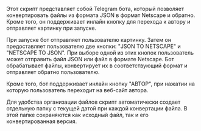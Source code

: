 Этот скрипт представляет собой Telegram бота, который позволяет конвертировать файлы из формата JSON в формат Netscape и обратно. Кроме того, он поддерживает инлайн кнопку для перехода к автору и отправляет картинку при запуске.

При запуске бот отправляет пользователю картинку. Затем он предоставляет пользователю две кнопки: "JSON TO NETSCAPE" и "NETSCAPE TO JSON". При выборе одной из этих кнопок пользователь может отправить файл JSON или файл в формате Netscape. Бот обрабатывает файлы, конвертирует их в соответствующий формат и отправляет обратно пользователю.

Кроме того, бот поддерживает инлайн кнопку "АВТОР", при нажатии на которую пользователь переходит на веб-сайт автора.

Для удобства организации файлов скрипт автоматически создает отдельную папку с текущей датой при каждой конвертации файла. В этой папке сохраняются как исходный файл, так и его конвертированная версия.
